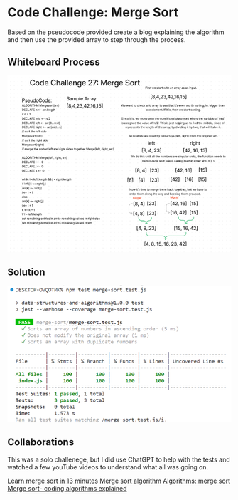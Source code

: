 # Code Challenge: Merge Sort
Based on the pseudocode provided create a blog explaining the algorithm and then use the provided array to step through the process. 

## Whiteboard Process
![Merge Sort Whiteboard](./code-challenge-27.png)

## Solution
![Merge Sort Passing Tests](./code-challenge-27-tests.png)

## Collaborations
This was a solo challenege, but I did use ChatGPT to help with the tests and watched a few youTube videos to understand what all was going on.  

[Learn merge sort in 13 minutes](https://youtu.be/3j0SWDX4AtU)
[Merge sort algorithm](https://youtu.be/TzeBrDU-JaY)
[Algorithms: merge sort](https://youtu.be/KF2j-9iSf4Q)
[Merge sort- coding algorithms explained](https://youtu.be/1sdEchFsL0Y)





